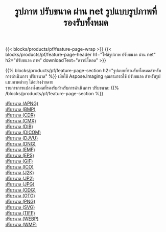 ﻿---
title: รูปภาพ ปรับขนาด ผ่าน net รูปแบบรูปภาพที่รองรับทั้งหมด 
weight: 3920
url: /th/net/resize 
lang: th
langdirlevel: 2
locales: zh-hans,ja,it,ru,de,es,fr,nl,id,lt,pl,pt,vi,tr,ko,zh-hant,ar,hi,th,sv,cs,uk,he
description: เมื่อใช้ Aspose.Imaging คุณสามารถ ปรับขนาด ภาพได้อย่างง่ายดายผ่าน net
---

{{< blocks/products/pf/feature-page-wrap >}}
{{< blocks/products/pf/feature-page-header h1="ไฟล์รูปภาพ ปรับขนาด ผ่าน net" h2="ปรับขนาด ภาพ" downloadText="ดาวน์โหลด" >}}


{{% blocks/products/pf/feature-page-section  h2="รูปแบบที่รองรับทั้งหมดสำหรับการดำเนินการ ปรับขนาด" %}}
เมื่อใช้ Aspose.Imaging คุณสามารถใช้ ปรับขนาด สำหรับรูปแบบภาพต่างๆ ได้อย่างง่ายดาย
<br/>
รายการการแปลงทั้งหมดที่รองรับสำหรับการดำเนินการ ปรับขนาด:
{{% /blocks/products/pf/feature-page-section %}}
<div class="container-fluid productfamilypage bg-gray">
    <div class="convertypes bg-gray agp-content section">
        <div class="container">
		<div class="row other-converters">
		    <div class='col-md-2 other-converter remove-lp remove-rp'><a href="/imaging/th/net/resize/apng" >ปรับขนาด (APNG)</a></div><div class='col-md-2 other-converter remove-lp remove-rp'><a href="/imaging/th/net/resize/bmp" >ปรับขนาด (BMP)</a></div><div class='col-md-2 other-converter remove-lp remove-rp'><a href="/imaging/th/net/resize/cdr" >ปรับขนาด (CDR)</a></div><div class='col-md-2 other-converter remove-lp remove-rp'><a href="/imaging/th/net/resize/cmx" >ปรับขนาด (CMX)</a></div><div class='col-md-2 other-converter remove-lp remove-rp'><a href="/imaging/th/net/resize/dib" >ปรับขนาด (DIB)</a></div><div class='col-md-2 other-converter remove-lp remove-rp'><a href="/imaging/th/net/resize/dicom" >ปรับขนาด (DICOM)</a></div><div class='col-md-2 other-converter remove-lp remove-rp'><a href="/imaging/th/net/resize/djvu" >ปรับขนาด (DJVU)</a></div><div class='col-md-2 other-converter remove-lp remove-rp'><a href="/imaging/th/net/resize/dng" >ปรับขนาด (DNG)</a></div><div class='col-md-2 other-converter remove-lp remove-rp'><a href="/imaging/th/net/resize/emf" >ปรับขนาด (EMF)</a></div><div class='col-md-2 other-converter remove-lp remove-rp'><a href="/imaging/th/net/resize/eps" >ปรับขนาด (EPS)</a></div><div class='col-md-2 other-converter remove-lp remove-rp'><a href="/imaging/th/net/resize/gif" >ปรับขนาด (GIF)</a></div><div class='col-md-2 other-converter remove-lp remove-rp'><a href="/imaging/th/net/resize/ico" >ปรับขนาด (ICO)</a></div><div class='col-md-2 other-converter remove-lp remove-rp'><a href="/imaging/th/net/resize/j2k" >ปรับขนาด (J2K)</a></div><div class='col-md-2 other-converter remove-lp remove-rp'><a href="/imaging/th/net/resize/jp2" >ปรับขนาด (JP2)</a></div><div class='col-md-2 other-converter remove-lp remove-rp'><a href="/imaging/th/net/resize/jpg" >ปรับขนาด (JPG)</a></div><div class='col-md-2 other-converter remove-lp remove-rp'><a href="/imaging/th/net/resize/odg" >ปรับขนาด (ODG)</a></div><div class='col-md-2 other-converter remove-lp remove-rp'><a href="/imaging/th/net/resize/otg" >ปรับขนาด (OTG)</a></div><div class='col-md-2 other-converter remove-lp remove-rp'><a href="/imaging/th/net/resize/png" >ปรับขนาด (PNG)</a></div><div class='col-md-2 other-converter remove-lp remove-rp'><a href="/imaging/th/net/resize/svg" >ปรับขนาด (SVG)</a></div><div class='col-md-2 other-converter remove-lp remove-rp'><a href="/imaging/th/net/resize/tiff" >ปรับขนาด (TIFF)</a></div><div class='col-md-2 other-converter remove-lp remove-rp'><a href="/imaging/th/net/resize/webp" >ปรับขนาด (WEBP)</a></div><div class='col-md-2 other-converter remove-lp remove-rp'><a href="/imaging/th/net/resize/wmf" >ปรับขนาด (WMF)</a></div>
                </div>
        </div>
    </div>
</div>
<br/>

